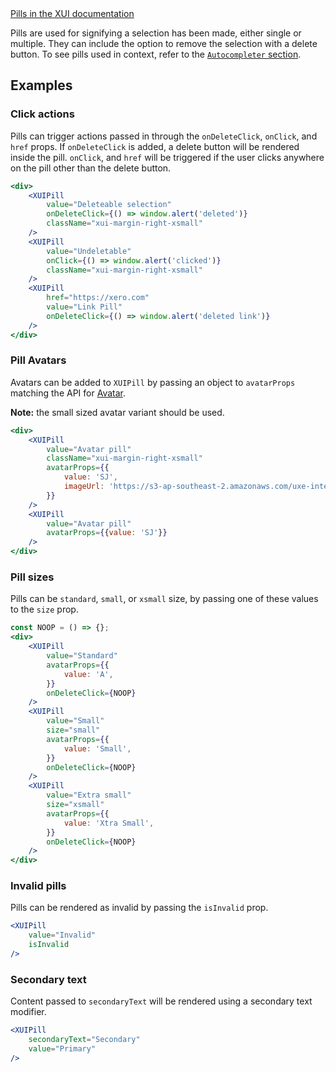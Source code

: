 <div class="xui-margin-vertical">
	<a href="../section-building-blocks-identifiers-pill.html" isDocLink>Pills in the XUI documentation</a>
</div>

Pills are used for signifying a selection has been made, either single or multiple. They can include the option to remove the selection with a delete button. To see pills used in context, refer to the [`Autocompleter` section](#autocompleter).

## Examples

### Click actions

Pills can trigger actions passed in through the `onDeleteClick`, `onClick`, and `href` props. If `onDeleteClick` is added, a delete button will be rendered inside the pill. `onClick`, and `href` will be triggered if the user clicks anywhere on the pill other than the delete button.

```jsx
<div>
	<XUIPill
		value="Deleteable selection"
		onDeleteClick={() => window.alert('deleted')}
		className="xui-margin-right-xsmall"
	/>
	<XUIPill
		value="Undeletable"
		onClick={() => window.alert('clicked')}
		className="xui-margin-right-xsmall"
	/>
	<XUIPill
		href="https://xero.com"
		value="Link Pill"
		onDeleteClick={() => window.alert('deleted link')}
	/>
</div>
```

### Pill Avatars

Avatars can be added to `XUIPill` by passing an object to `avatarProps` matching the API for <a href="#avatar">Avatar</a>.

**Note:** the small sized avatar variant should be used.

```jsx
<div>
	<XUIPill
		value="Avatar pill"
		className="xui-margin-right-xsmall"
		avatarProps={{
			value: 'SJ',
			imageUrl: 'https://s3-ap-southeast-2.amazonaws.com/uxe-internal/mario_icon.png'
		}}
	/>
	<XUIPill
		value="Avatar pill"
		avatarProps={{value: 'SJ'}}
	/>
</div>
```

### Pill sizes

Pills can be `standard`, `small`, or `xsmall` size, by passing one of these values to the `size` prop.

```jsx
const NOOP = () => {};
<div>
	<XUIPill
		value="Standard"
		avatarProps={{
			value: 'A',
		}}
		onDeleteClick={NOOP}
	/>
	<XUIPill
		value="Small"
		size="small"
		avatarProps={{
			value: 'Small',
		}}
		onDeleteClick={NOOP}
	/>
	<XUIPill
		value="Extra small"
		size="xsmall"
		avatarProps={{
			value: 'Xtra Small',
		}}
		onDeleteClick={NOOP}
	/>
</div>
```

### Invalid pills

Pills can be rendered as invalid by passing the `isInvalid` prop.

```jsx
<XUIPill
	value="Invalid"
	isInvalid
/>
```

### Secondary text

Content passed to `secondaryText` will be rendered using a secondary text modifier.

```jsx
<XUIPill
	secondaryText="Secondary"
	value="Primary"
/>
```
